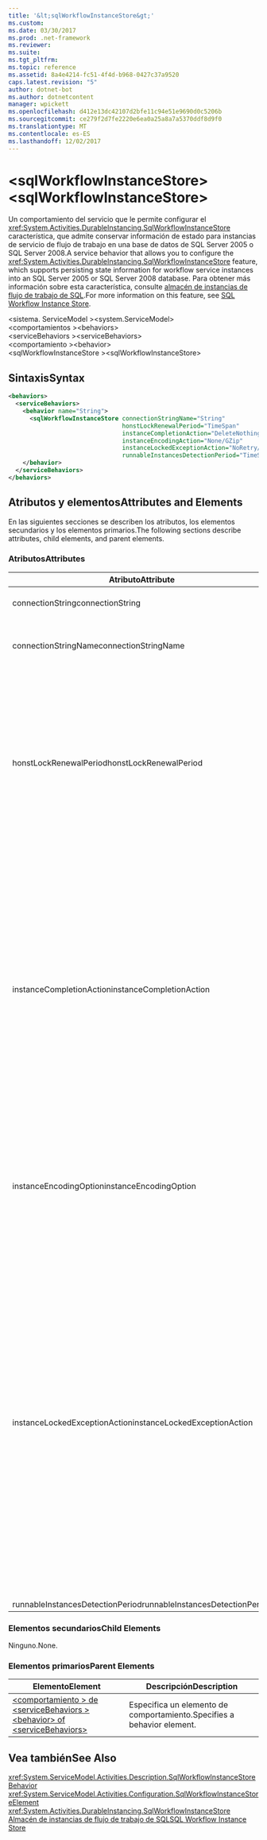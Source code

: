 ```yaml
---
title: '&lt;sqlWorkflowInstanceStore&gt;'
ms.custom: 
ms.date: 03/30/2017
ms.prod: .net-framework
ms.reviewer: 
ms.suite: 
ms.tgt_pltfrm: 
ms.topic: reference
ms.assetid: 8a4e4214-fc51-4f4d-b968-0427c37a9520
caps.latest.revision: "5"
author: dotnet-bot
ms.author: dotnetcontent
manager: wpickett
ms.openlocfilehash: d412e13dc42107d2bfe11c94e51e9690d0c5206b
ms.sourcegitcommit: ce279f2d7fe2220e6ea0a25a8a7a5370ddf8d9f0
ms.translationtype: MT
ms.contentlocale: es-ES
ms.lasthandoff: 12/02/2017
---
```

# <a name="ltsqlworkflowinstancestoregt"></a><span data-ttu-id="88ae9-102">&lt;sqlWorkflowInstanceStore&gt;</span><span class="sxs-lookup"><span data-stu-id="88ae9-102">&lt;sqlWorkflowInstanceStore&gt;</span></span>
<span data-ttu-id="88ae9-103">Un comportamiento del servicio que le permite configurar el <xref:System.Activities.DurableInstancing.SqlWorkflowInstanceStore> característica, que admite conservar información de estado para instancias de servicio de flujo de trabajo en una base de datos de SQL Server 2005 o SQL Server 2008.</span><span class="sxs-lookup"><span data-stu-id="88ae9-103">A service behavior that allows you to configure the <xref:System.Activities.DurableInstancing.SqlWorkflowInstanceStore> feature, which supports persisting state information for workflow service instances into an SQL Server 2005 or SQL Server 2008 database.</span></span> <span data-ttu-id="88ae9-104">Para obtener más información sobre esta característica, consulte [almacén de instancias de flujo de trabajo de SQL](../../../../../docs/framework/windows-workflow-foundation/sql-workflow-instance-store.md).</span><span class="sxs-lookup"><span data-stu-id="88ae9-104">For more information on this feature, see [SQL Workflow Instance Store](../../../../../docs/framework/windows-workflow-foundation/sql-workflow-instance-store.md).</span></span>  
  
<span data-ttu-id="88ae9-105">\<sistema. ServiceModel ></span><span class="sxs-lookup"><span data-stu-id="88ae9-105">\<system.ServiceModel></span></span>  
<span data-ttu-id="88ae9-106">\<comportamientos ></span><span class="sxs-lookup"><span data-stu-id="88ae9-106">\<behaviors></span></span>  
<span data-ttu-id="88ae9-107">\<serviceBehaviors ></span><span class="sxs-lookup"><span data-stu-id="88ae9-107">\<serviceBehaviors></span></span>  
<span data-ttu-id="88ae9-108">\<comportamiento ></span><span class="sxs-lookup"><span data-stu-id="88ae9-108">\<behavior></span></span>  
<span data-ttu-id="88ae9-109">\<sqlWorkflowInstanceStore ></span><span class="sxs-lookup"><span data-stu-id="88ae9-109">\<sqlWorkflowInstanceStore></span></span>  
  
## <a name="syntax"></a><span data-ttu-id="88ae9-110">Sintaxis</span><span class="sxs-lookup"><span data-stu-id="88ae9-110">Syntax</span></span>  
  
```xml  
<behaviors>
  <serviceBehaviors>
    <behavior name="String">
      <sqlWorkflowInstanceStore connectionStringName="String" 
                                honstLockRenewalPeriod="TimeSpan" 
                                instanceCompletionAction="DeleteNothing/DeleteAll" 
                                instanceEncodingAction="None/GZip" 
                                instanceLockedExceptionAction="NoRetry/BasicRetry/AggressiveRetry" 
                                runnableInstancesDetectionPeriod="TimeSpan" />
    </behavior>
  </serviceBehaviors>
</behaviors>  
```  
  
## <a name="attributes-and-elements"></a><span data-ttu-id="88ae9-111">Atributos y elementos</span><span class="sxs-lookup"><span data-stu-id="88ae9-111">Attributes and Elements</span></span>  
 <span data-ttu-id="88ae9-112">En las siguientes secciones se describen los atributos, los elementos secundarios y los elementos primarios.</span><span class="sxs-lookup"><span data-stu-id="88ae9-112">The following sections describe attributes, child elements, and parent elements.</span></span>  
  
### <a name="attributes"></a><span data-ttu-id="88ae9-113">Atributos</span><span class="sxs-lookup"><span data-stu-id="88ae9-113">Attributes</span></span>  
  
|<span data-ttu-id="88ae9-114">Atributo</span><span class="sxs-lookup"><span data-stu-id="88ae9-114">Attribute</span></span>|<span data-ttu-id="88ae9-115">Descripción</span><span class="sxs-lookup"><span data-stu-id="88ae9-115">Description</span></span>|  
|---------------|-----------------|  
|<span data-ttu-id="88ae9-116">connectionString</span><span class="sxs-lookup"><span data-stu-id="88ae9-116">connectionString</span></span>|<span data-ttu-id="88ae9-117">Una cadena que contiene una cadena de conexión utilizada para conectarse a una base de datos de persistencia subyacente.</span><span class="sxs-lookup"><span data-stu-id="88ae9-117">A string that contains a connection string used to connect to an underlying persistence database.</span></span>|  
|<span data-ttu-id="88ae9-118">connectionStringName</span><span class="sxs-lookup"><span data-stu-id="88ae9-118">connectionStringName</span></span>|<span data-ttu-id="88ae9-119">Una cadena que contiene una cadena de conexión con nombre en el servidor de base de datos.</span><span class="sxs-lookup"><span data-stu-id="88ae9-119">A string that contains a named connection string to the database server.</span></span> <span data-ttu-id="88ae9-120">Un ejemplo de una cadena de conexión con nombre es "DefaultConnectionString".</span><span class="sxs-lookup"><span data-stu-id="88ae9-120">An example of a named connection string is "DefaultConnectionString".</span></span>|  
|<span data-ttu-id="88ae9-121">honstLockRenewalPeriod</span><span class="sxs-lookup"><span data-stu-id="88ae9-121">honstLockRenewalPeriod</span></span>|<span data-ttu-id="88ae9-122">Valor de Timespan que especifica el período de tiempo en el que el host debe renovar el bloqueo en una instancia.</span><span class="sxs-lookup"><span data-stu-id="88ae9-122">A Timespan value that specifies the time period in which the host must renew the lock on an instance.</span></span> <span data-ttu-id="88ae9-123">Si el host no renueva el bloqueo en el período de tiempo especificado, la instancia se desbloquea y se puede escoger a por otro host.</span><span class="sxs-lookup"><span data-stu-id="88ae9-123">If the host does not renew the lock in the specified time period, the instance is unlocked and may be picked up by another host.</span></span><br /><br /> <span data-ttu-id="88ae9-124">Descargar un flujo de trabajo implica que también se conserva.</span><span class="sxs-lookup"><span data-stu-id="88ae9-124">Unloading a workflow implies that it is also persisted.</span></span> <span data-ttu-id="88ae9-125">Si este atributo se establece en cero se conservan y se descargan inmediatamente después de la instancia de flujo de trabajo del flujo de trabajo se vuelve inactivo.</span><span class="sxs-lookup"><span data-stu-id="88ae9-125">If this attribute is set to zero the workflow instance is persisted and unloaded immediately after the workflow becomes idle.</span></span> <span data-ttu-id="88ae9-126">Establecer este atributo en TimeSpan.MaxValue eficazmente, deshabilita la operación de descarga.</span><span class="sxs-lookup"><span data-stu-id="88ae9-126">Setting this attribute to TimeSpan.MaxValue effectively disables the unload operation.</span></span> <span data-ttu-id="88ae9-127">Las instancias de flujo de trabajo inactivas nunca se descargan.</span><span class="sxs-lookup"><span data-stu-id="88ae9-127">Idle workflow instances are never unloaded.</span></span>|  
|<span data-ttu-id="88ae9-128">instanceCompletionAction</span><span class="sxs-lookup"><span data-stu-id="88ae9-128">instanceCompletionAction</span></span>|<span data-ttu-id="88ae9-129">Un valor que especifica si los datos de la instancia de flujo de trabajo se mantienen en el almacén de persistencia después de que la instancia de flujo de trabajo se complete o si se ha eliminado en ese punto.</span><span class="sxs-lookup"><span data-stu-id="88ae9-129">A value that specifies whether workflow instance data is kept in the persistence store after the workflow instance completes or if it is deleted at that point.</span></span> <span data-ttu-id="88ae9-130">Este valor es del tipo <xref:System.Activities.DurableInstancing.InstanceCompletionAction>.</span><span class="sxs-lookup"><span data-stu-id="88ae9-130">This value is of type <xref:System.Activities.DurableInstancing.InstanceCompletionAction>.</span></span><br /><br /> <span data-ttu-id="88ae9-131">Las acciones enumeradas consisten en eliminar los datos de instancia del almacén de persistencia o en no eliminar los datos de instancia del almacén de persistencia cuando la instancia haya completado su operación.</span><span class="sxs-lookup"><span data-stu-id="88ae9-131">The enumerated actions consist of deleting the instance data from the persistence store or not deleting the instance data from the persistence store, when the instance has completed its operation.</span></span><br /><br /> <span data-ttu-id="88ae9-132">Mantener las instancias una vez completadas provoca que la base de datos de persistencia crezca rápidamente y esto afecta al rendimiento de la base de datos.</span><span class="sxs-lookup"><span data-stu-id="88ae9-132">Keeping instances after completion causes the persistence database to grow rapidly and this affects the performance of the database.</span></span> <span data-ttu-id="88ae9-133">Debería configurar una directiva de purga de base de datos para eliminar estos registros de forma periódica para asegurarse de que el rendimiento de la base de datos está en el nivel que satisface sus requisitos de rendimiento.</span><span class="sxs-lookup"><span data-stu-id="88ae9-133">You should configure a database purge policy to delete these records periodically to ensure that the performance of the database is at the level that satisfy your performance requirements.</span></span>|  
|<span data-ttu-id="88ae9-134">instanceEncodingOption</span><span class="sxs-lookup"><span data-stu-id="88ae9-134">instanceEncodingOption</span></span>|<span data-ttu-id="88ae9-135">Un valor opcional que especifica si la información de estado de la instancia se comprime utilizando el algoritmo Gzip antes de que la información se guarde en el almacén de persistencia.</span><span class="sxs-lookup"><span data-stu-id="88ae9-135">An optional value that specifies  whether the instance state information is compressed using the GZip algorithm before the information is saved in the persistence store..</span></span> <span data-ttu-id="88ae9-136">Este valor es del tipo `System.Activities.DurableInstancing.InstanceEncodingAction`.</span><span class="sxs-lookup"><span data-stu-id="88ae9-136">This value is of type `System.Activities.DurableInstancing.InstanceEncodingAction`.</span></span> <span data-ttu-id="88ae9-137">Los valores posibles para esta propiedad son "None", donde no se especifica ninguna compresión y "GZip", que se especifica esa instancia de datos se comprimen y utilizan el algoritmo gzip.</span><span class="sxs-lookup"><span data-stu-id="88ae9-137">Possible values for this property are "None", which specifies no compression, and "GZip", which specifies that instance data is compressed and uses the gzip algorithm.</span></span>|  
|<span data-ttu-id="88ae9-138">instanceLockedExceptionAction</span><span class="sxs-lookup"><span data-stu-id="88ae9-138">instanceLockedExceptionAction</span></span>|<span data-ttu-id="88ae9-139">Un valor que especifica la acción que se produce en respuesta a una excepción que se produce cuando el host intenta bloquear una instancia porque otro host bloquea actualmente la instancia.</span><span class="sxs-lookup"><span data-stu-id="88ae9-139">A value that specifies the action that occurs in response to an exception that is thrown when the host tries to lock an instance because the instance is currently locked by another host.</span></span> <span data-ttu-id="88ae9-140">Este valor es del tipo <xref:System.Activities.DurableInstancing.InstanceLockedExceptionAction>.</span><span class="sxs-lookup"><span data-stu-id="88ae9-140">This value is of type <xref:System.Activities.DurableInstancing.InstanceLockedExceptionAction>.</span></span><br /><br /> <span data-ttu-id="88ae9-141">Las opciones permitidas para este campo son: Ninguno, intento básico y reintento agresivo.</span><span class="sxs-lookup"><span data-stu-id="88ae9-141">The options allowed for this field are: None, Basic Retry, and Aggressive Retry.</span></span> <span data-ttu-id="88ae9-142">El valor predeterminado es None.</span><span class="sxs-lookup"><span data-stu-id="88ae9-142">The default value is None.</span></span> <span data-ttu-id="88ae9-143">La siguiente lista proporciona las descripciones de estas tres opciones:</span><span class="sxs-lookup"><span data-stu-id="88ae9-143">The following list provides you with the descriptions for these three options:</span></span><br /><br /> <span data-ttu-id="88ae9-144">-   Ninguno.</span><span class="sxs-lookup"><span data-stu-id="88ae9-144">-   None.</span></span> <span data-ttu-id="88ae9-145">El host del servicio no intenta bloquear la instancia y pasa el objeto <xref:System.Runtime.DurableInstancing.InstanceLockedException> al autor de la llamada.</span><span class="sxs-lookup"><span data-stu-id="88ae9-145">The service host does not attempt to lock the instance and passes the <xref:System.Runtime.DurableInstancing.InstanceLockedException> to the caller.</span></span><br /><span data-ttu-id="88ae9-146">-Vuelva a intentar básico.</span><span class="sxs-lookup"><span data-stu-id="88ae9-146">-   Basic Retry.</span></span> <span data-ttu-id="88ae9-147">El host del servicio vuelve a intentar bloquear la instancia con un intervalo de reintento lineal y pasa la excepción al autor de la llamada al final de la secuencia.</span><span class="sxs-lookup"><span data-stu-id="88ae9-147">The service host reattempts to lock the instance with a linear retry interval and passes the exception to the caller at the end of the sequence.</span></span><br /><span data-ttu-id="88ae9-148">-Reintento agresiva.</span><span class="sxs-lookup"><span data-stu-id="88ae9-148">-   Aggressive Retry.</span></span> <span data-ttu-id="88ae9-149">El host del servicio vuelve a intentar bloquear la instancia con un retraso en aumento exponencial y pasa el objeto <xref:System.Runtime.DurableInstancing.InstanceLockedException> al autor de llamada al final de la secuencia.</span><span class="sxs-lookup"><span data-stu-id="88ae9-149">The service host reattempts to lock the instance with an exponentially increasing delay and passes the <xref:System.Runtime.DurableInstancing.InstanceLockedException> to the caller at the end of the sequence.</span></span>|  
|<span data-ttu-id="88ae9-150">runnableInstancesDetectionPeriod</span><span class="sxs-lookup"><span data-stu-id="88ae9-150">runnableInstancesDetectionPeriod</span></span>||  
  
### <a name="child-elements"></a><span data-ttu-id="88ae9-151">Elementos secundarios</span><span class="sxs-lookup"><span data-stu-id="88ae9-151">Child Elements</span></span>  
 <span data-ttu-id="88ae9-152">Ninguno.</span><span class="sxs-lookup"><span data-stu-id="88ae9-152">None.</span></span>  
  
### <a name="parent-elements"></a><span data-ttu-id="88ae9-153">Elementos primarios</span><span class="sxs-lookup"><span data-stu-id="88ae9-153">Parent Elements</span></span>  
  
|<span data-ttu-id="88ae9-154">Elemento</span><span class="sxs-lookup"><span data-stu-id="88ae9-154">Element</span></span>|<span data-ttu-id="88ae9-155">Descripción</span><span class="sxs-lookup"><span data-stu-id="88ae9-155">Description</span></span>|  
|-------------|-----------------|  
|[<span data-ttu-id="88ae9-156">\<comportamiento > de \<serviceBehaviors ></span><span class="sxs-lookup"><span data-stu-id="88ae9-156">\<behavior> of \<serviceBehaviors></span></span>](../../../../../docs/framework/configure-apps/file-schema/windows-workflow-foundation/behavior-of-servicebehaviors-of-workflow.md)|<span data-ttu-id="88ae9-157">Especifica un elemento de comportamiento.</span><span class="sxs-lookup"><span data-stu-id="88ae9-157">Specifies a behavior element.</span></span>|  
  
## <a name="see-also"></a><span data-ttu-id="88ae9-158">Vea también</span><span class="sxs-lookup"><span data-stu-id="88ae9-158">See Also</span></span>  
 <xref:System.ServiceModel.Activities.Description.SqlWorkflowInstanceStoreBehavior>  
 <xref:System.ServiceModel.Activities.Configuration.SqlWorkflowInstanceStoreElement>  
 <xref:System.Activities.DurableInstancing.SqlWorkflowInstanceStore>  
 [<span data-ttu-id="88ae9-159">Almacén de instancias de flujo de trabajo de SQL</span><span class="sxs-lookup"><span data-stu-id="88ae9-159">SQL Workflow Instance Store</span></span>](../../../../../docs/framework/windows-workflow-foundation/sql-workflow-instance-store.md)
